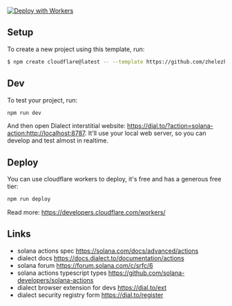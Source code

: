 [![Deploy with Workers](https://deploy.workers.cloudflare.com/button)](https://deploy.workers.cloudflare.com/?url=https://github.com/zhelezkov/solana-action-templates/tree/main/cloudflare-workers-template)

## Setup

To create a new project using this template, run:

```sh
$ npm create cloudflare@latest -- --template https://github.com/zhelezkov/solana-action-templates/cloudflare-workers-template
```

## Dev

To test your project, run:

```sh
npm run dev
```

And then open Dialect interstitial website: https://dial.to/?action=solana-action:http://localhost:8787. It'll use your local web server, so you can develop and test almost in realtime.

## Deploy

You can use cloudflare workers to deploy, it's free and has a generous free tier:

```sh
npm run deploy
```

Read more: https://developers.cloudflare.com/workers/

## Links

- solana actions spec https://solana.com/docs/advanced/actions
- dialect docs https://docs.dialect.to/documentation/actions
- solana forum https://forum.solana.com/c/srfc/6
- solana actions typescript types https://github.com/solana-developers/solana-actions
- dialect browser extension for devs https://dial.to/ext
- dialect security registry form https://dial.to/register
